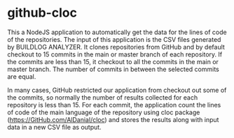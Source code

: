 # github-cloc
This a NodeJS application to automatically get the data for the lines
of code of the repositories. The input of this application is the CSV files generated by
BUILDLOG ANALYZER. It clones repositories from GitHub and by default checkout to 15
commits in the main or master branch of each repository. If the commits are less than 15,
it checkout to all the commits in the main or master branch. The number of commits in
between the selected commits are equal. 

In many cases, GitHub restricted our application
from checkout out some of the commits, so normally the number of results collected for each
repository is less than 15. For each commit, the application count the lines of code of the
main language of the repository using cloc package (https://GitHub.com/AlDanial/cloc) and
stores the results along with input data in a new CSV file as output. 
